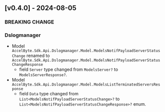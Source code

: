 <a name="v0.4.0"></a>
## [v0.4.0] - 2024-08-05

### BREAKING CHANGE

### Dslogmanager

- Model `AccelByte.Sdk.Api.Dslogmanager.Model.ModelsNotifPayloadServerStatusChange` renamed to `AccelByte.Sdk.Api.Dslogmanager.Model.ModelsNotifPayloadServerStatusChangeResponse `
    - field `Server` type changed from `ModelsServer?` to `ModelsServerResponse?`.
- Model `AccelByte.Sdk.Api.Dslogmanager.Model.ModelsListTerminatedServersResponse`
    - field `Data` type changed from `List<ModelsNotifPayloadServerStatusChange>?` to `List<ModelsNotifPayloadServerStatusChangeResponse>?` enum.